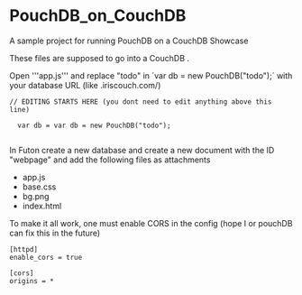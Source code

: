 # PouchDB_on_CouchDB
A sample project for running PouchDB on a CouchDB Showcase

These files are supposed to go into a CouchDB .

Open '''app.js''' and replace "todo" in ´var db = new PouchDB("todo");´ with your database URL (like <user>.iriscouch.com/<dbname>)
```
// EDITING STARTS HERE (you dont need to edit anything above this line)

  var db = var db = new PouchDB("todo");
  
```

In Futon create a new database and create a new document with the ID "webpage" and add the following files as attachments
 * app.js
 * base.css
 * bg.png 
 * index.html
 
To make it all work, one must enable CORS in the config (hope I or pouchDB can fix this in the future)

```
[httpd]
enable_cors = true

[cors]
origins = *
```
